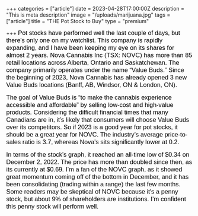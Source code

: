 +++
categories = ["article"]
date = 2023-04-28T17:00:00Z
description = "This is meta description"
image = "/uploads/marijuana.jpg"
tags = ["article"]
title = "THE Pot Stock to Buy"
type = "premium"

+++
<span style="color:black"><span style="font-family:Arial; font-size:1.2em;">Pot stocks have performed well the last couple of days, but there's only one on my watchlist. This company is rapidly expanding, and I have been keeping my eye on its shares for almost 2 years. Nova Cannabis Inc (TSX: NOVC) has more than 85 retail locations across Alberta, Ontario and Saskatchewan. The company primarily operates under the name “Value Buds.” Since the beginning of 2023, Nova Cannabis has already opened 3 new Value Buds locations (Banff, AB, Windsor, ON & London, ON).</span></span>

<span style="color:black"><span style="font-family:Arial; font-size:1.2em;">The goal of Value Buds is “to make the cannabis experience accessible and affordable” by selling low-cost and high-value products. Considering the difficult financial times that many Canadians are in, it’s likely that consumers will choose Value Buds over its competitors. So if 2023 is a good year for pot stocks, it should be a great year for NOVC. The industry’s average price-to-sales ratio is 3.7, whereas Nova’s sits significantly lower at 0.2.</span></span>

<span style="color:black"><span style="font-family:Arial; font-size:1.2em;">In terms of the stock’s graph, it reached an all-time low of $0.34 on December 2, 2022. The price has more than doubled since then, as its currently at $0.69. I’m a fan of the NOVC graph, as it showed great momentum coming off of the bottom in December, and it has been consolidating (trading within a range) the last few months. Some readers may be skeptical of NOVC because it's a penny stock, but about 9% of shareholders are institutions. I’m confident this penny stock will perform well.</span></span>
